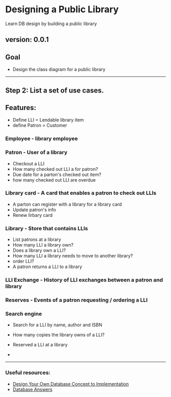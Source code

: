 # Designing a Public Library
Learn DB design by building a public library

## version: 0.0.1


## Goal
- Design the class diagram for a public library

----------

## Step 2: List a set of use cases.

## Features:
- Define LLI = Lendable library item
- define Patron = Customer

### Employee - library employee

### Patron - User of a library
- Checkout a LLI
- How many checked out LLI a for patron?
- Due date for a parton's checked out item?
- how many checked out LLI are overdue

### Library card - A card that enables a patron to check out LLIs
- A parton can register with a library for a library card
- Update patron's info
- Renew lirbary card

### Library - Store that contains LLIs
- List patrons at a library
- How many LLI a library own?
- Does a library own a LLI?
- How many LLI a library needs to move to another library?
- order LLI?
- A patron returns a LLI to a library

### LLI Exchange - History of LLI exchanges between a patron and library
### Reserves - Events of a patron requesting / ordering a LLI

### Search engine
- Search for a LLI by name, author and ISBN
- How many copies the library owns of a LLI?

- Reserved a LLI at a library
- 

---------
### Useful resources:
- [Design Your Own Database Concept to Implementation](https://www.dartmouth.edu/~bknauff/dwebd/2004-02/DB-intro.pdf)
- [Database Answers](http://www.databaseanswers.org/data_models/)
